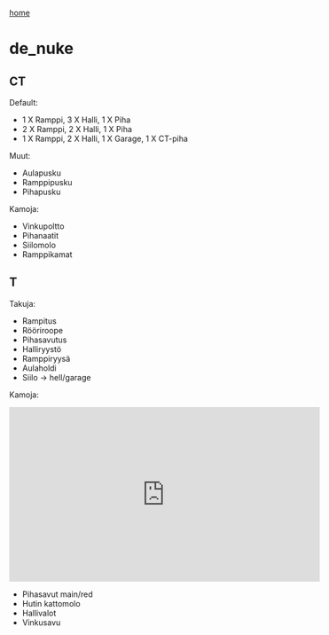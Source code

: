 [home](https://csgo.asennusvelho.fi)

# de_nuke

## CT

Default:

- 1 X Ramppi, 3 X Halli, 1 X Piha
- 2 X Ramppi, 2 X Halli, 1 X Piha
- 1 X Ramppi, 2 X Halli, 1 X Garage, 1 X CT-piha

Muut:

- Aulapusku
- Ramppipusku
- Pihapusku

Kamoja:

- Vinkupoltto
- Pihanaatit
- Siilomolo
- Ramppikamat

## T

Takuja:

- Rampitus
- Rööriroope
- Pihasavutus
- Halliryystö
- Ramppiryysä
- Aulaholdi
- Siilo -> hell/garage

Kamoja:

<iframe width="560" height="315" src="https://www.youtube.com/embed/s7F2abqmMnU" title="YouTube video player" frameborder="0" allow="accelerometer; autoplay; clipboard-write; encrypted-media; gyroscope; picture-in-picture" allowfullscreen></iframe>

- Pihasavut main/red
- Hutin kattomolo
- Hallivalot
- Vinkusavu
